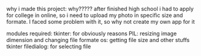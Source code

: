 why i made this project: 
why?????
after finished high school i had to apply for college in online, so i need to upload my photo in specific size and formate.
I faced some problem with it,  so why not create my own app for it




modules required:
tkinter: for obviously reasons
PIL: resizing image dimension and changing file formate
os: getting file size and other stuffs
tkinter filedialog: for selecting file
